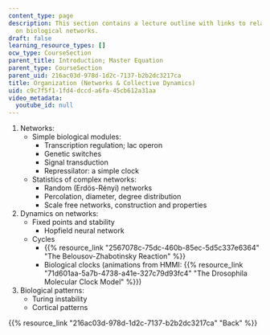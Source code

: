 ```yaml
---
content_type: page
description: This section contains a lecture outline with links to related materials
  on biological networks.
draft: false
learning_resource_types: []
ocw_type: CourseSection
parent_title: Introduction; Master Equation
parent_type: CourseSection
parent_uid: 216ac03d-978d-1d2c-7137-b2b2dc3217ca
title: Organization (Networks & Collective Dynamics)
uid: c9c7f5f1-1fd4-dccd-a6fa-45cb612a31aa
video_metadata:
  youtube_id: null
---
```

1. Networks:
    - Simple biological modules:
        - Transcription regulation; lac operon
        - Genetic switches
        - Signal transduction
        - Repressilator: a simple clock
    - Statistics of complex networks:
        - Random (Erdös-Rényi) networks
        - Percolation, diameter, degree distribution
        - Scale free networks, construction and properties
2. Dynamics on networks:
    - Fixed points and stability
        - Hopfield neural network
    - Cycles
        - {{% resource_link "2567078c-75dc-460b-85ec-5d5c337e6364" "The Belousov-Zhabotinsky Reaction" %}}
        - Biological clocks (animations from HMMI: {{% resource_link "71d601aa-5a7b-4738-a41e-327c79d93fc4" "The Drosophila Molecular Clock Model" %}})
3. Biological patterns:
    - Turing instability
    - Cortical patterns

{{% resource_link "216ac03d-978d-1d2c-7137-b2b2dc3217ca" "Back" %}}